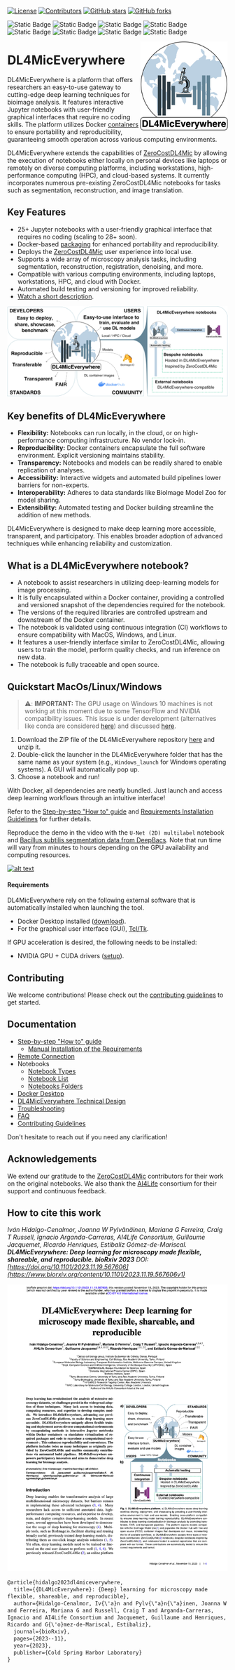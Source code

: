 [![License](https://img.shields.io/github/license/HenriquesLab/DL4MicEverywhere?color=Green)](https://github.com/HenriquesLab/DL4MicEverywhere/blob/main/LICENSE.txt)
[![Contributors](https://img.shields.io/github/contributors-anon/HenriquesLab/DL4MicEverywhere)](https://github.com/HenriquesLab/DL4MicEverywhere/graphs/contributors)
[![GitHub stars](https://img.shields.io/github/stars/HenriquesLab/DL4MicEverywhere?style=social)](https://github.com/HenriquesLab/DL4MicEverywhere/)
[![GitHub forks](https://img.shields.io/github/forks/HenriquesLab/DL4MicEverywhere?style=social)](https://github.com/HenriquesLab/DL4MicEverywhere/)

![Static Badge](https://img.shields.io/badge/binary_segmentation-3-blue?labelColor=white&color=gray)
![Static Badge](https://img.shields.io/badge/semantic_segmentation-1-blue?labelColor=white&color=gray)
![Static Badge](https://img.shields.io/badge/instance_segmentation-6-blue?labelColor=white&color=gray)
![Static Badge](https://img.shields.io/badge/object_detection-3-blue?labelColor=white&color=gray)
![Static Badge](https://img.shields.io/badge/denoising_&_restoration-6-blue?labelColor=white&color=gray)
![Static Badge](https://img.shields.io/badge/superresolution-3-blue?labelColor=white&color=gray)
![Static Badge](https://img.shields.io/badge/artificial_labelling-4-blue?labelColor=white&color=gray)
![Static Badge](https://img.shields.io/badge/registration-1-blue?labelColor=white&color=gray)

<!--
![Static Badge](https://img.shields.io/badge/macOS-9-blue?labelColor=white&color=orangered)
![Static Badge](https://img.shields.io/badge/Linux_&_Windows-5-blue?labelColor=white&color=orangered)
![Static Badge](https://img.shields.io/badge/GPU_connection-5-blue?labelColor=white&color=yellow)
-->

<img src="https://github.com/HenriquesLab/DL4MicEverywhere/blob/main/docs/logo/dl4miceverywhere-logo.png" align="right" width="200"/>

# DL4MicEverywhere

DL4MicEverywhere is a platform that offers researchers an easy-to-use gateway to cutting-edge deep learning techniques for bioimage analysis. It features interactive Jupyter notebooks with user-friendly graphical interfaces that require no coding skills. 
The platform utilizes Docker [containers](https://hub.docker.com/repository/docker/henriqueslab/dl4miceverywhere) to ensure portability and reproducibility, guaranteeing smooth operation across various computing environments.

DL4MicEverywhere extends the capabilities of [ZeroCostDL4Mic](https://github.com/HenriquesLab/ZeroCostDL4Mic) by allowing the execution of notebooks either locally on personal devices like laptops or remotely on diverse computing platforms, including workstations, high-performance computing (HPC), and cloud-based systems. 
It currently incorporates numerous pre-existing ZeroCostDL4Mic notebooks for tasks such as segmentation, reconstruction, and image translation.

## Key Features

- 25+ Jupyter notebooks with a user-friendly graphical interface that requires no coding (scaling to 28+ soon).
- Docker-based [packaging](https://hub.docker.com/repository/docker/henriqueslab/dl4miceverywhere) for enhanced portability and reproducibility.
- Deploys the [ZeroCostDL4Mic](https://github.com/HenriquesLab/ZeroCostDL4Mic) user experience into local use.
- Supports a wide array of microscopy analysis tasks, including segmentation, reconstruction, registration, denoising, and more.
- Compatible with various computing environments, including laptops, workstations, HPC, and cloud with Docker.
- Automated build testing and versioning for improved reliability.
- [Watch a short description](https://www.youtube.com/watch?v=kRIAls6oT4k).

![Sample Notebook](docs/images/policy.png)

## Key benefits of DL4MicEverywhere

- **Flexibility:** Notebooks can run locally, in the cloud, or on high-performance computing infrastructure. No vendor lock-in.
- **Reproducibility:** Docker containers encapsulate the full software environment. Explicit versioning maintains stability.
- **Transparency:** Notebooks and models can be readily shared to enable replication of analyses.
- **Accessibility:** Interactive widgets and automated build pipelines lower barriers for non-experts.
- **Interoperability:** Adheres to data standards like BioImage Model Zoo for model sharing.
- **Extensibility:** Automated testing and Docker building streamline the addition of new methods.

DL4MicEverywhere is designed to make deep learning more accessible, transparent, and participatory. This enables broader adoption of advanced techniques while enhancing reliability and customization.

## What is a DL4MicEverywhere notebook?

- A notebook to assist researchers in utilizing deep-learning models for image processing.
- It is fully encapsulated within a Docker container, providing a controlled and versioned snapshot of the dependencies required for the notebook.
- The versions of the required libraries are controlled upstream and downstream of the Docker container.
- The notebook is validated using continuous integration (CI) workflows to ensure compatibility with MacOS, Windows, and Linux.
- It features a user-friendly interface similar to ZeroCostDL4Mic, allowing users to train the model, perform quality checks, and run inference on new data.
- The notebook is fully traceable and open source.

## Quickstart MacOs/Linux/Windows

> ⚠️: **IMPORTANT:**
> The GPU usage on Windows 10 machines is not working at this moment due to some TensorFlow and NVIDIA compatibility issues. This issue is under development (alternatives like conda are considered [here](https://github.com/HenriquesLab/DL4MicEverywhere/tree/Pass-to-conda)) and discussed [here](https://github.com/HenriquesLab/DL4MicEverywhere/issues/24). 

1. Download the ZIP file of the DL4MicEverywhere repository [here](https://github.com/HenriquesLab/DL4MicEverywhere/archive/refs/heads/main.zip) and unzip it.
2. Double-click the launcher in the DL4MicEverywhere folder that has the same name as your system (e.g., `Windows_launch` for Windows operating systems). A GUI will automatically pop up.
3. Choose a notebook and run!

With Docker, all dependencies are neatly bundled. Just launch and access deep learning workflows through an intuitive interface!

Refer to the [Step-by-step "How to" guide](docs/USER_GUIDE.md) and [Requirements Installation Guidelines](docs/REQUIREMENTS_INSTALLATION.md) for further details.

Reproduce the demo in the video with the `U-Net (2D) multilabel` notebook and [Bacillus subtilis segmentation data from DeepBacs](https://zenodo.org/records/5639253). Note that run time will vary from minutes to hours depending on the GPU availability and computing resources. 

[![alt text](https://github.com/HenriquesLab/DL4MicEverywhere/blob/documentation/Wiki%20images/STEP_BY_STEP.gif)]([https://youtu.be/d1FB_zc5gVc](https://youtu.be/rUt1aG_AXh8?si=cz1j0rwVZbfDbCXG))

#### Requirements
DL4MicEverywhere rely on the following external software that is automatically installed when launching the tool.
- Docker Desktop installed ([download](https://www.docker.com/products/docker-desktop)).
- For the graphical user interface (GUI),  [Tcl/Tk](https://www.tcl.tk/).

If GPU acceleration is desired, the following needs to be installed:
- NVIDIA GPU + CUDA drivers ([setup](https://docs.nvidia.com/cuda/)).

## Contributing

We welcome contributions! Please check out the [contributing guidelines](CONTRIBUTING.md) to get started.

## Documentation
- [Step-by-step "How to" guide](docs/USER_GUIDE.md)
  - [Manual Installation of the Requirements](docs/REQUIREMENTS_INSTALLATION.md)
- [Remote Connection](https://github.com/HenriquesLab/DL4MicEverywhere/blob/main/docs/REMOTE_CONNECTION.md)
- Notebooks
  - [Notebook Types](docs/NOTEBOOK_TYPES.md)
  - [Notebook List](docs/NOTEBOOKS.md)
  - [Notebooks Folders](https://github.com/HenriquesLab/DL4MicEverywhere/tree/main/notebooks)
- [Docker Desktop](docs/DOCKER_DESKTOP.md)
- [DL4MicEverywhere Technical Design](docs/DESIGN.md)
- [Troubleshooting](docs/TROUBLESHOOTING.md)
- [FAQ](docs/FAQ.md)
- [Contributing Guidelines](CONTRIBUTING.md) 

Don't hesitate to reach out if you need any clarification!

## Acknowledgements

We extend our gratitude to the [ZeroCostDL4Mic](https://github.com/HenriquesLab/ZeroCostDL4Mic) contributors for their work on the original notebooks. We also thank the [AI4Life](https://ai4life.eurobioimaging.eu/) consortium for their support and continuous feedback.

## How to cite this work
 
_Iván Hidalgo-Cenalmor, Joanna W Pylvänäinen, Mariana G Ferreira, Craig T Russell, Ignacio Arganda-Carreras, AI4Life Consortium, Guillaume Jacquemet, Ricardo Henriques, Estibaliz Gómez-de-Mariscal.
**DL4MicEverywhere: Deep learning for microscopy made flexible, shareable, and reproducible. bioRxiv 2023**
DOI: [https://doi.org/10.1101/2023.11.19.567606](https://www.biorxiv.org/content/10.1101/2023.11.19.567606v1)_

[![alt text](https://github.com/HenriquesLab/DL4MicEverywhere/blob/documentation/Wiki%20images/Preprint.png)](https://doi.org/10.1101/2023.11.19.567606)
```
@article{hidalgo2023dl4miceverywhere,
  title={{DL4MicEverywhere}: {Deep} learning for microscopy made flexible, shareable, and reproducible},
  author={Hidalgo-Cenalmor, Iv{\'a}n and Pylv{\"a}n{\"a}inen, Joanna W and Ferreira, Mariana G and Russell, Craig T and Arganda-Carreras, Ignacio and AI4Life Consortium and Jacquemet, Guillaume and Henriques, Ricardo and G{\'o}mez-de-Mariscal, Estibaliz},
  journal={bioRxiv},
  pages={2023--11},
  year={2023},
  publisher={Cold Spring Harbor Laboratory}
}
```
